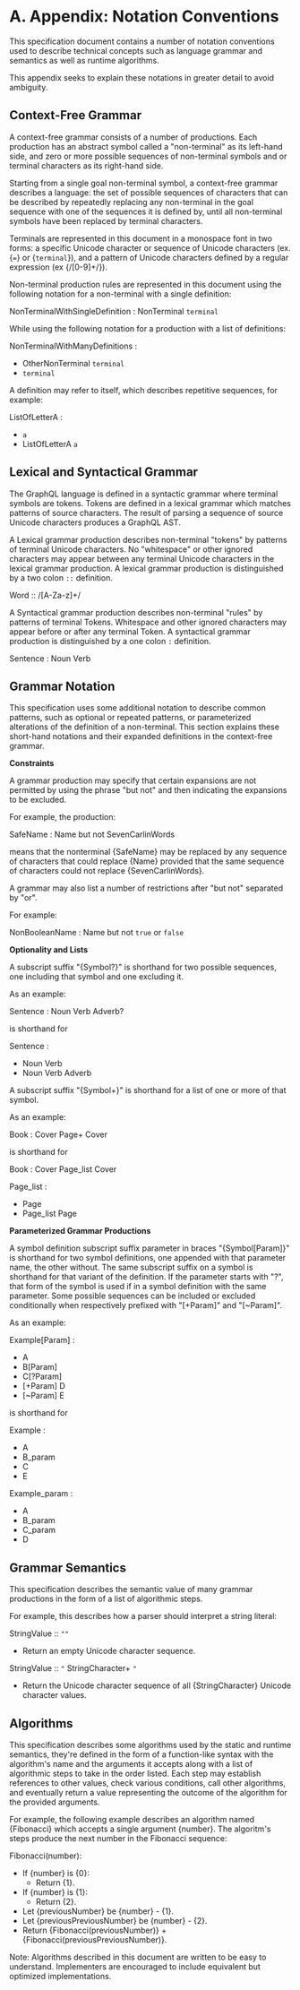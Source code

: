 # A. Appendix: Notation Conventions

This specification document contains a number of notation conventions used to
describe technical concepts such as language grammar and semantics as well as
runtime algorithms.

This appendix seeks to explain these notations in greater detail to
avoid ambiguity.


## Context-Free Grammar

A context-free grammar consists of a number of productions. Each production has
an abstract symbol called a "non-terminal" as its left-hand side, and zero or
more possible sequences of non-terminal symbols and or terminal characters as
its right-hand side.

Starting from a single goal non-terminal symbol, a context-free grammar
describes a language: the set of possible sequences of characters that can be
described by repeatedly replacing any non-terminal in the goal sequence with one
of the sequences it is defined by, until all non-terminal symbols have been
replaced by terminal characters.

Terminals are represented in this document in a monospace font in two forms: a
specific Unicode character or sequence of Unicode characters (ex. {`=`} or {`terminal`}), and a pattern of Unicode characters defined by a regular expression
(ex {/[0-9]+/}).

Non-terminal production rules are represented in this document using the
following notation for a non-terminal with a single definition:

NonTerminalWithSingleDefinition : NonTerminal `terminal`

While using the following notation for a production with a list of definitions:

NonTerminalWithManyDefinitions :
  - OtherNonTerminal `terminal`
  - `terminal`

A definition may refer to itself, which describes repetitive sequences,
for example:

ListOfLetterA :
  - `a`
  - ListOfLetterA `a`


## Lexical and Syntactical Grammar

The GraphQL language is defined in a syntactic grammar where terminal symbols
are tokens. Tokens are defined in a lexical grammar which matches patterns of
source characters. The result of parsing a sequence of source Unicode characters
produces a GraphQL AST.

A Lexical grammar production describes non-terminal "tokens" by
patterns of terminal Unicode characters. No "whitespace" or other ignored
characters may appear between any terminal Unicode characters in the lexical
grammar production. A lexical grammar production is distinguished by a two colon
`::` definition.

Word :: /[A-Za-z]+/

A Syntactical grammar production describes non-terminal "rules" by patterns of
terminal Tokens. Whitespace and other ignored characters may appear before or
after any terminal Token. A syntactical grammar production is distinguished by a
one colon `:` definition.

Sentence : Noun Verb


## Grammar Notation

This specification uses some additional notation to describe common patterns,
such as optional or repeated patterns, or parameterized alterations of the
definition of a non-terminal. This section explains these short-hand notations
and their expanded definitions in the context-free grammar.


**Constraints**

A grammar production may specify that certain expansions are not permitted by
using the phrase "but not" and then indicating the expansions to be excluded.

For example, the production:

SafeName : Name but not SevenCarlinWords

means that the nonterminal {SafeName} may be replaced by any sequence of
characters that could replace {Name} provided that the same sequence of
characters could not replace {SevenCarlinWords}.

A grammar may also list a number of restrictions after "but not" separated
by "or".

For example:

NonBooleanName : Name but not `true` or `false`


**Optionality and Lists**

A subscript suffix "{Symbol?}" is shorthand for two possible sequences, one
including that symbol and one excluding it.

As an example:

Sentence : Noun Verb Adverb?

is shorthand for

Sentence :
  - Noun Verb
  - Noun Verb Adverb

A subscript suffix "{Symbol+}" is shorthand for a list of
one or more of that symbol.

As an example:

Book : Cover Page+ Cover

is shorthand for

Book : Cover Page_list Cover

Page_list :
  - Page
  - Page_list Page


**Parameterized Grammar Productions**

A symbol definition subscript suffix parameter in braces "{Symbol[Param]}"
is shorthand for two symbol definitions, one appended with that parameter name,
the other without. The same subscript suffix on a symbol is shorthand for that
variant of the definition. If the parameter starts with "?", that
form of the symbol is used if in a symbol definition with the same parameter.
Some possible sequences can be included or excluded conditionally when
respectively prefixed with "\[+Param]" and "\[~Param]".

As an example:

Example[Param] :
  - A
  - B[Param]
  - C[?Param]
  - [+Param] D
  - [~Param] E

is shorthand for

Example :
  - A
  - B_param
  - C
  - E

Example_param :
  - A
  - B_param
  - C_param
  - D


## Grammar Semantics

This specification describes the semantic value of many grammar productions in
the form of a list of algorithmic steps.

For example, this describes how a parser should interpret a string literal:

StringValue :: `""`

  * Return an empty Unicode character sequence.

StringValue :: `"` StringCharacter+ `"`

  * Return the Unicode character sequence of all {StringCharacter}
    Unicode character values.


## Algorithms

This specification describes some algorithms used by the static and runtime
semantics, they're defined in the form of a function-like syntax with the
algorithm's name and the arguments it accepts along with a list of algorithmic
steps to take in the order listed. Each step may establish references to other
values, check various conditions, call other algorithms, and eventually return
a value representing the outcome of the algorithm for the provided arguments.

For example, the following example describes an algorithm named {Fibonacci} which
accepts a single argument {number}. The algoritm's steps produce the next number
in the Fibonacci sequence:

Fibonacci(number):
  * If {number} is {0}:
    * Return {1}.
  * If {number} is {1}:
    * Return {2}.
  * Let {previousNumber} be {number} - {1}.
  * Let {previousPreviousNumber} be {number} - {2}.
  * Return {Fibonacci(previousNumber)} + {Fibonacci(previousPreviousNumber)}.

Note: Algorithms described in this document are written to be easy to understand.
Implementers are encouraged to include equivalent but optimized implementations.
